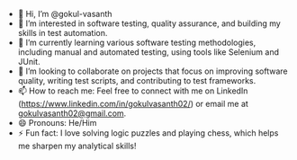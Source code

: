 - 👋 Hi, I’m @gokul-vasanth
- 👀 I’m interested in software testing, quality assurance, and building my skills in test automation.
- 🌱 I’m currently learning various software testing methodologies, including manual and automated testing, using tools like Selenium and JUnit.
- 💞️ I’m looking to collaborate on projects that focus on improving software quality, writing test scripts, and contributing to test frameworks.
- 📫 How to reach me: Feel free to connect with me on LinkedIn (https://www.linkedin.com/in/gokulvasanth02/) or email me at gokulvasanth02@gmail.com.
- 😄 Pronouns: He/Him
- ⚡ Fun fact: I love solving logic puzzles and playing chess, which helps me sharpen my analytical skills!

<!---
gokul-vasanth/gokul-vasanth is a ✨ special ✨ repository because its `README.md` (this file) appears on your GitHub profile.
You can click the Preview link to take a look at your changes.
--->
